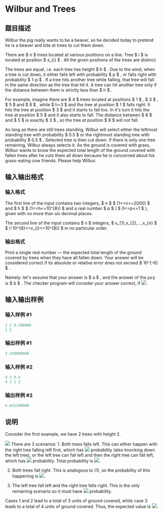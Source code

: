 # Wilbur and Trees

## 题目描述

Wilbur the pig really wants to be a beaver, so he decided today to pretend he is a beaver and bite at trees to cut them down.

There are $ n $ trees located at various positions on a line. Tree $ i $ is located at position $ x_{i} $ . All the given positions of the trees are distinct.

The trees are equal, i.e. each tree has height $ h $ . Due to the wind, when a tree is cut down, it either falls left with probability $ p $ , or falls right with probability $ 1-p $ . If a tree hits another tree while falling, that tree will fall in the same direction as the tree that hit it. A tree can hit another tree only if the distance between them is strictly less than $ h $ .

For example, imagine there are $ 4 $ trees located at positions $ 1 $ , $ 3 $ , $ 5 $ and $ 8 $ , while $ h=3 $ and the tree at position $ 1 $ falls right. It hits the tree at position $ 3 $ and it starts to fall too. In it's turn it hits the tree at position $ 5 $ and it also starts to fall. The distance between $ 8 $ and $ 5 $ is exactly $ 3 $ , so the tree at position $ 8 $ will not fall.

As long as there are still trees standing, Wilbur will select either the leftmost standing tree with probability $ 0.5 $ or the rightmost standing tree with probability $ 0.5 $ . Selected tree is then cut down. If there is only one tree remaining, Wilbur always selects it. As the ground is covered with grass, Wilbur wants to know the expected total length of the ground covered with fallen trees after he cuts them all down because he is concerned about his grass-eating cow friends. Please help Wilbur.

## 输入输出格式

### 输入格式

The first line of the input contains two integers, $ n $ $ (1<=n<=2000) $ and $ h $ $ (1<=h<=10^{8}) $ and a real number $ p $ ( $ 0<=p<=1 $ ), given with no more than six decimal places.

The second line of the input contains $ n $ integers, $ x_{1},x_{2},...,x_{n} $ $ (-10^{8}<=x_{i}<=10^{8}) $ in no particular order.

### 输出格式

Print a single real number — the expected total length of the ground covered by trees when they have all fallen down. Your answer will be considered correct if its absolute or relative error does not exceed $ 10^{-6} $ .

Namely: let's assume that your answer is $ a $ , and the answer of the jury is $ b $ . The checker program will consider your answer correct, if ![](https://cdn.luogu.com.cn/upload/vjudge_pic/CF596D/259203790d90e969d73ec841bd0673c1e8e7d69a.png).

## 输入输出样例

### 输入样例 #1

```cpp
2 2 0.500000
1 2

```
### 输出样例 #1

```cpp
3.250000000

```
### 输入样例 #2

```cpp
4 3 0.4
4 3 1 2

```
### 输出样例 #2

```cpp
6.631200000

```
## 说明

Consider the first example, we have 2 trees with height 2.

![](https://cdn.luogu.com.cn/upload/vjudge_pic/CF596D/7ea79c02ec83af888c806be42da0defa4e428746.png) There are 3 scenarios: 1. Both trees falls left. This can either happen with the right tree falling left first, which has ![](https://cdn.luogu.com.cn/upload/vjudge_pic/CF596D/b116fbdd63568e4121015b312e3b382ba11897c2.png) probability (also knocking down the left tree), or the left tree can fall left and then the right tree can fall left, which has ![](https://cdn.luogu.com.cn/upload/vjudge_pic/CF596D/949810d863b968a5ba3d8d376258384cb22f342a.png) probability. Total probability is ![](https://cdn.luogu.com.cn/upload/vjudge_pic/CF596D/99d81ce87528a9d733790866f22c7ea59a9a6aba.png).

2. Both trees fall right. This is analogous to (1), so the probability of this happening is ![](https://cdn.luogu.com.cn/upload/vjudge_pic/CF596D/9c584154315cc26f3f6d096139c60a6d963a78db.png).

3. The left tree fall left and the right tree falls right. This is the only remaining scenario so it must have ![](https://cdn.luogu.com.cn/upload/vjudge_pic/CF596D/7600097d7e8dbe4c0d431b4b3222d04bc7df2acc.png) probability.

Cases 1 and 2 lead to a total of 3 units of ground covered, while case 3 leads to a total of 4 units of ground covered. Thus, the expected value is ![](https://cdn.luogu.com.cn/upload/vjudge_pic/CF596D/6b415b0ca26814ba41988ac3a2c4b91c5d01c6e4.png).


